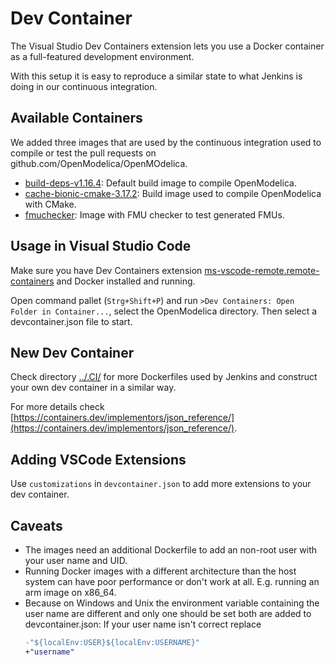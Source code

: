# Dev Container

The Visual Studio Dev Containers extension lets you use a Docker container as a
full-featured development environment.

With this setup it is easy to reproduce a similar state to what Jenkins is doing in our
continuous integration.

## Available Containers

We added three images that are used by the continuous integration used to compile or test
the pull requests on github.com/OpenModelica/OpenMOdelica.

  - [build-deps-v1.16.4](./build-deps-v1.16.4/devcontainer.json): Default build image to
    compile OpenModelica.
  - [cache-bionic-cmake-3.17.2](./cache-bionic-cmake-3.17.2/devcontainer.json): Build
     image used to compile OpenModelica with CMake.
  - [fmuchecker](./fmuchecker/devcontainer.json): Image with FMU checker to test generated
    FMUs.

## Usage in Visual Studio Code

Make sure you have Dev Containers extension [ms-vscode-remote.remote-containers](https://marketplace.visualstudio.com/items?itemName=ms-vscode-remote.remote-containers)
and Docker installed and running.

Open command pallet (`Strg+Shift+P`) and run
`>Dev Containers: Open Folder in Container...`, select the OpenModelica directory.
Then select a devcontainer.json file to start.

## New Dev Container

Check directory [../.CI/](./../.CI/) for more Dockerfiles used by Jenkins and construct
your own dev container in a similar way.

For more details check [https://containers.dev/implementors/json_reference/](https://containers.dev/implementors/json_reference/).

## Adding VSCode Extensions

Use `customizations` in `devcontainer.json` to add more extensions to your dev container.

## Caveats

  - The images need an additional Dockerfile to add an non-root user with your user name
    and UID.
  - Running Docker images with a different architecture than the host system can have poor
    performance or don't work at all. E.g. running an arm image on x86_64.
  - Because on Windows and Unix the environment variable containing the user name are
    different and only one should be set both are added to devcontainer.json:
    If your user name isn't correct replace
    ```diff
    -"${localEnv:USER}${localEnv:USERNAME}"
    +"username"
    ```
